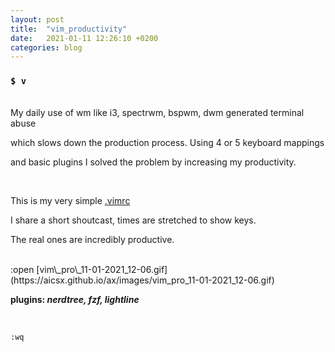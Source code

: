 ```yaml
---
layout: post
title:  "vim_productivity"
date:   2021-01-11 12:26:10 +0200
categories: blog 
---
```


### `$ v`
<br>
My daily use of wm like i3, spectrwm, bspwm, dwm generated terminal abuse

which slows down the production process. Using 4 or 5 keyboard mappings

and basic plugins I solved the problem by increasing my productivity. 

<br>

This is my very simple [.vimrc](https://github.com/aicsx/ax/blob/master/files/.vimrc "https://aicsx.github.io/ax/files/.vimrc")

I share a short shoutcast, times are stretched to show keys.

The real ones are incredibly productive.

<br>
:open [vim\_pro\_11-01-2021_12-06.gif](https://aicsx.github.io/ax/images/vim_pro_11-01-2021_12-06.gif)

<br>

**plugins: *nerdtree, fzf, lightline***

<br>

`:wq`
